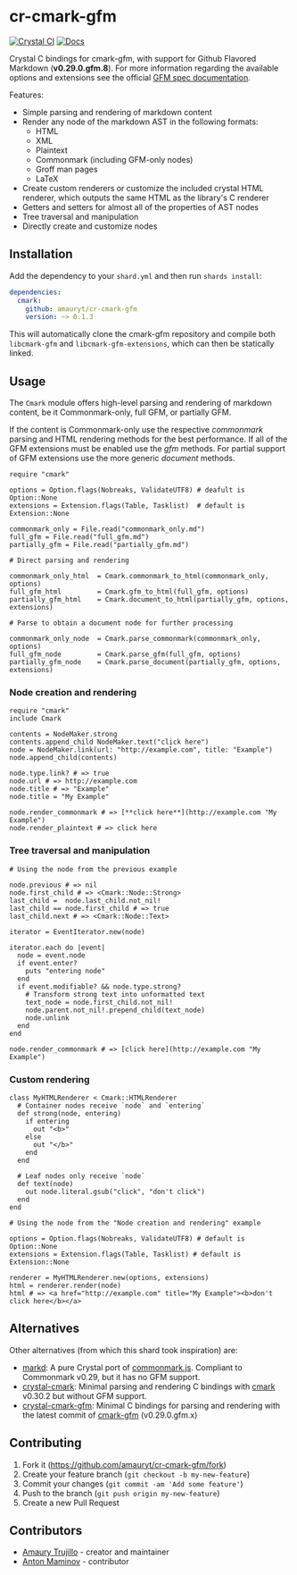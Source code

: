 # cr-cmark-gfm

[![Crystal CI](https://github.com/amauryt/cr-cmark-gfm/actions/workflows/crystal.yml/badge.svg)](https://github.com/amauryt/cr-cmark-gfm/actions/workflows/crystal.yml)
[![Docs](https://img.shields.io/badge/docs-available-brightgreen.svg)](https://amauryt.github.io/cr-cmark-gfm/)

Crystal C bindings for cmark-gfm, with support for Github Flavored Markdown (**v0.29.0.gfm.8**). For more information regarding the available options and extensions see the official [GFM spec documentation](https://github.github.com/gfm/).


Features:

  - Simple parsing and rendering of markdown content
  - Render any node of the markdown AST in the following formats:
    - HTML
    - XML
    - Plaintext
    - Commonmark (including GFM-only nodes)
    - Groff man pages
    - LaTeX
  - Create custom renderers or customize the included crystal HTML renderer, which outputs the same HTML as the library's C renderer
  - Getters and setters for almost all of the properties of AST nodes
  - Tree traversal and manipulation
  - Directly create and customize nodes

## Installation

Add the dependency to your `shard.yml` and then run `shards install`:

```yaml
dependencies:
  cmark:
    github: amauryt/cr-cmark-gfm
    version: ~> 0.1.3
```

This will automatically clone the cmark-gfm repository and compile both `libcmark-gfm` and `libcmark-gfm-extensions`, which can then be statically linked.

## Usage

The `Cmark` module offers high-level parsing and rendering of markdown content, be it Commonmark-only, full GFM, or partially GFM.

If the content is Commonmark-only use the respective _commonmark_  parsing and HTML rendering methods for the best performance. If all of the GFM extensions must be enabled use the _gfm_ methods. For partial support of GFM extensions use the more generic _document_ methods.

```crystal
require "cmark"

options = Option.flags(Nobreaks, ValidateUTF8) # deafult is Option::None
extensions = Extension.flags(Table, Tasklist)  # default is Extension::None

commonmark_only = File.read("commonmark_only.md")
full_gfm = File.read("full_gfm.md")
partially_gfm = File.read("partially_gfm.md")

# Direct parsing and rendering

commonmark_only_html  = Cmark.commonmark_to_html(commonmark_only, options)
full_gfm_html         = Cmark.gfm_to_html(full_gfm, options)
partially_gfm_html    = Cmark.document_to_html(partially_gfm, options, extensions)

# Parse to obtain a document node for further processing

commonmark_only_node  = Cmark.parse_commonmark(commonmark_only, options)
full_gfm_node         = Cmark.parse_gfm(full_gfm, options)
partially_gfm_node    = Cmark.parse_document(partially_gfm, options, extensions)
```

### Node creation and rendering

```crystal
require "cmark"
include Cmark

contents = NodeMaker.strong
contents.append_child NodeMaker.text("click here")
node = NodeMaker.link(url: "http://example.com", title: "Example")
node.append_child(contents)

node.type.link? # => true
node.url # => http://example.com
node.title # => "Example"
node.title = "My Example"

node.render_commonmark # => [**click here**](http://example.com "My Example")
node.render_plaintext # => click here
```

### Tree traversal and manipulation

```crystal
# Using the node from the previous example

node.previous # => nil
node.first_child # => <Cmark::Node::Strong>
last_child =  node.last_child.not_nil!
last_child == node.first_child # => true
last_child.next # => <Cmark::Node::Text>

iterator = EventIterator.new(node)

iterator.each do |event|
  node = event.node
  if event.enter?
    puts "entering node"
  end
  if event.modifiable? && node.type.strong?
    # Transform strong text into unformatted text
    text_node = node.first_child.not_nil!
    node.parent.not_nil!.prepend_child(text_node)
    node.unlink
  end
end

node.render_commonmark # => [click here](http://example.com "My Example")
```

### Custom rendering
```crystal
class MyHTMLRenderer < Cmark::HTMLRenderer
  # Container nodes receive `node` and `entering`
  def strong(node, entering)
    if entering
      out "<b>"
    else
      out "</b>"
    end
  end

  # Leaf nodes only receive `node`
  def text(node)
    out node.literal.gsub("click", "don't click")
  end
end

# Using the node from the "Node creation and rendering" example

options = Option.flags(Nobreaks, ValidateUTF8) # default is Option::None
extensions = Extension.flags(Table, Tasklist) # default is Extension::None

renderer = MyHTMLRenderer.new(options, extensions)
html = renderer.render(node)
html # => <a href="http://example.com" title="My Example"><b>don't click here</b></a>
```

## Alternatives

Other alternatives (from which this shard took inspiration) are:

* [markd](https://github.com/icyleaf/markd): A pure Crystal port of [commonmark.js](https://github.com/jgm/commonmark.js). Compliant to Commonmark v0.29, but it has no GFM support.
* [crystal-cmark](https://github.com/ysbaddaden/crystal-cmark): Minimal parsing and rendering C bindings with [cmark](https://github.com/commonmark/cmark) v0.30.2 but without GFM support.
* [crystal-cmark-gfm](https://github.com/mamantoha/crystal-cmark-gfm): Minimal C bindings for parsing and rendering with the latest commit of [cmark-gfm](https://github.com/github/cmark-gfm) (v0.29.0.gfm.x)

## Contributing

1. Fork it (<https://github.com/amauryt/cr-cmark-gfm/fork>)
2. Create your feature branch (`git checkout -b my-new-feature`)
3. Commit your changes (`git commit -am 'Add some feature'`)
4. Push to the branch (`git push origin my-new-feature`)
5. Create a new Pull Request

## Contributors

- [Amaury Trujillo](https://github.com/amauryt) - creator and maintainer
- [Anton Maminov](https://github.com/mamantoha) - contributor